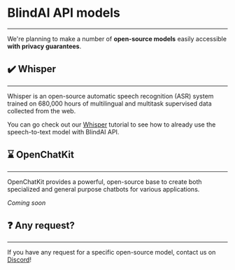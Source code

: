 <meta name="description" content="BlindAI's open-source models with privacy: Explore Whisper ASR system and OpenChatKit for chatbots, with privacy tutorials.">

# BlindAI API models
_________________________________

We're planning to make a number of **open-source models** easily accessible **with privacy guarantees**. 

## ✔️ Whisper
_______________________

Whisper is an open-source automatic speech recognition (ASR) system trained on 680,000 hours of multilingual and multitask supervised data collected from the web.

You can go check out our [Whisper](./whisper_tutorial.ipynb) tutorial to see how to already use the speech-to-text model with BlindAI API. 

## ⌛ OpenChatKit
______________________

OpenChatKit provides a powerful, open-source base to create both specialized and general purpose chatbots for various applications.

*Coming soon*

## ❓ Any request?
________________________

If you have any request for a specific open-source model, contact us on [Discord](https://discord.com/invite/TxEHagpWd4)!